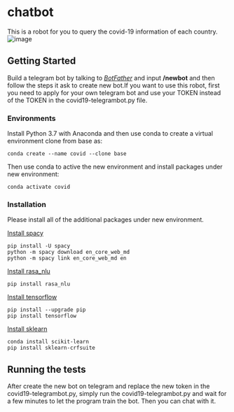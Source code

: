 # chatbot
This is a robot for you to query the covid-19 information of each country.
![image](https://github.com/tax1997/chatbot/blob/master/vid.gif)

## Getting Started

Build a telegram bot by talking to [*BotFather*](https://telegram.me/BotFather) and input **/newbot** and then follow the steps it ask to create new bot.If you want to use this robot, first you need to apply for your own telegram bot and use your TOKEN instead of the TOKEN in the covid19-telegrambot.py file.

### Environments
Install Python 3.7 with Anaconda and then use conda to create a virtual environment clone from base as:
```
conda create --name covid --clone base
```
Then use conda to active the new environment and install packages under new environment:
```
conda activate covid
```

### Installation
Please install all of the additional packages under new environment.

[Install spacy](https://spacy.io/usage/)
```
pip install -U spacy
python -m spacy download en_core_web_md
python -m spacy link en_core_web_md en
```

[Install rasa_nlu](https://legacy-docs.rasa.com/docs/nlu/0.11.4/installation/)
```
pip install rasa_nlu
```

[Install tensorflow](https://www.tensorflow.org/install)
```
pip install --upgrade pip
pip install tensorflow
```
[Install sklearn](https://scikit-learn.org/stable/install.html)
```
conda install scikit-learn
pip install sklearn-crfsuite

```
## Running the tests
After create the new bot on telegram and replace the new token in the covid19-telegrambot.py, simply run the covid19-telegrambot.py and wait for a few minutes to let the program train the bot. Then you can chat with it.
